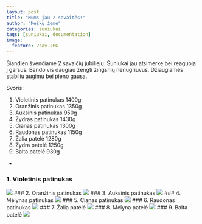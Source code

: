 ```yaml
---
layout: post
title: "Mums jau 2 savaitės!"
author: "Meškų žemė"
categories: suniukai
tags: [suniukai, documentation]
image:
  feature: 2sav.JPG
---
```


Šiandien švenčiame 2 savaičių jubiliejų. Šuniukai jau atsimerkę bei reaguoja į garsus. Bando vis daugiau žengti žingsnių nenugriuvus. Džiaugiamės stabiliu augimu bei pieno gausa.

Svoris:
1. Violetinis patinukas 1400g
1. Oranžinis patinukas 1350g
1. Auksinis patinukas 950g
1. Žydras patinukas 1430g
1. Cianas patinukas 1300g
1. Raudonas patinukas 1150g
1. Žalia patelė 1280g
1. Žydra patelė 1250g
1. Balta patelė 930g

-


### 1. Violetinis patinukas
<img src="{{ site.github.url }}/assets/img/violetboy2w.jpg">
### 2. Oranžinis patinukas
<img src="{{ site.github.url }}/assets/img/orangeboy2w.jpg">
### 3. Auksinis patinukas
<img src="{{ site.github.url }}/assets/img/goldenboy2w.jpg">
### 4. Mėlynas patinukas
<img src="{{ site.github.url }}/assets/img/blueboy2w.jpg">
### 5. Cianas patinukas
<img src="{{ site.github.url }}/assets/img/cyanboy2w.jpg">
### 6. Raudonas patinukas
<img src="{{ site.github.url }}/assets/img/redboy2w.jpg">
### 7. Žalia patelė
<img src="{{ site.github.url }}/assets/img/greengirl2w.jpg">
### 8. Mėlyna patelė
<img src="{{ site.github.url }}/assets/img/bluegirl2w.jpg">
### 9. Balta patelė
<img src="{{ site.github.url }}/assets/img/whitegirl2w.jpg">

